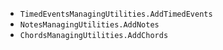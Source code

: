 * `TimedEventsManagingUtilities.AddTimedEvents`
* `NotesManagingUtilities.AddNotes`
* `ChordsManagingUtilities.AddChords`
